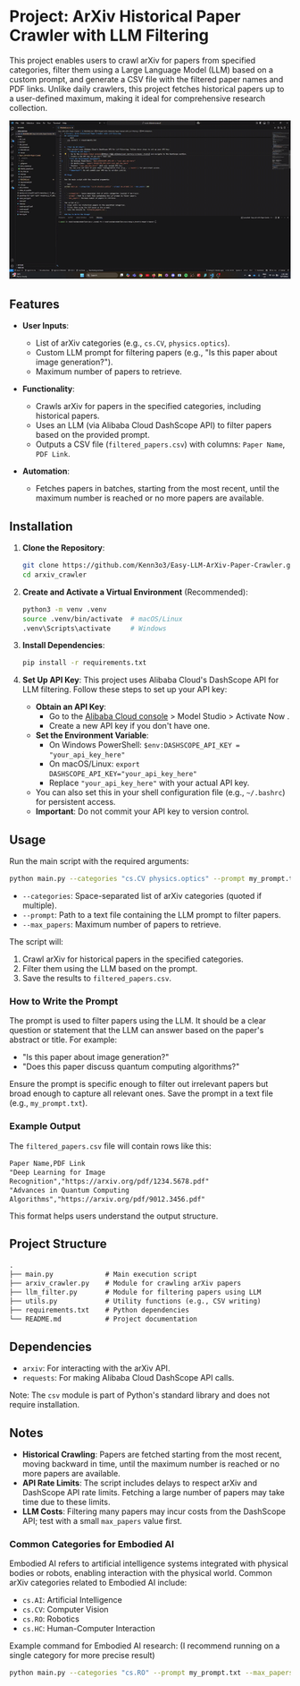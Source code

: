 # Project: ArXiv Historical Paper Crawler with LLM Filtering

This project enables users to crawl arXiv for papers from specified categories, filter them using a Large Language Model (LLM) based on a custom prompt, and generate a CSV file with the filtered paper names and PDF links. Unlike daily crawlers, this project fetches historical papers up to a user-defined maximum, making it ideal for comprehensive research collection.

![Demo GIF](Demo.gif)

## Features

- **User Inputs**:
  - List of arXiv categories (e.g., `cs.CV`, `physics.optics`).
  - Custom LLM prompt for filtering papers (e.g., "Is this paper about image generation?").
  - Maximum number of papers to retrieve.

- **Functionality**:
  - Crawls arXiv for papers in the specified categories, including historical papers.
  - Uses an LLM (via Alibaba Cloud DashScope API) to filter papers based on the provided prompt.
  - Outputs a CSV file (`filtered_papers.csv`) with columns: `Paper Name`, `PDF Link`.

- **Automation**:
  - Fetches papers in batches, starting from the most recent, until the maximum number is reached or no more papers are available.

## Installation

1. **Clone the Repository**:
   ```bash
   git clone https://github.com/Kenn3o3/Easy-LLM-ArXiv-Paper-Crawler.git
   cd arxiv_crawler
   ```

2. **Create and Activate a Virtual Environment** (Recommended):
   ```bash
   python3 -m venv .venv
   source .venv/bin/activate  # macOS/Linux
   .venv\Scripts\activate     # Windows
   ```

3. **Install Dependencies**:
   ```bash
   pip install -r requirements.txt
   ```

4. **Set Up API Key**:
   This project uses Alibaba Cloud's DashScope API for LLM filtering. Follow these steps to set up your API key:
   - **Obtain an API Key**:
     - Go to the [Alibaba Cloud console](https://www.alibabacloud.com/help/en/model-studio) > Model Studio > Activate Now .
     - Create a new API key if you don't have one.
   - **Set the Environment Variable**:
     - On Windows PowerShell: `$env:DASHSCOPE_API_KEY = "your_api_key_here"`
     - On macOS/Linux: `export DASHSCOPE_API_KEY="your_api_key_here"`
     - Replace `"your_api_key_here"` with your actual API key.
   - You can also set this in your shell configuration file (e.g., `~/.bashrc`) for persistent access.
   - **Important**: Do not commit your API key to version control.

## Usage

Run the main script with the required arguments:

```bash
python main.py --categories "cs.CV physics.optics" --prompt my_prompt.txt --max_papers 100
```

- `--categories`: Space-separated list of arXiv categories (quoted if multiple).
- `--prompt`: Path to a text file containing the LLM prompt to filter papers.
- `--max_papers`: Maximum number of papers to retrieve.

The script will:
1. Crawl arXiv for historical papers in the specified categories.
2. Filter them using the LLM based on the prompt.
3. Save the results to `filtered_papers.csv`.

### How to Write the Prompt

The prompt is used to filter papers using the LLM. It should be a clear question or statement that the LLM can answer based on the paper's abstract or title. For example:
- "Is this paper about image generation?"
- "Does this paper discuss quantum computing algorithms?"

Ensure the prompt is specific enough to filter out irrelevant papers but broad enough to capture all relevant ones. Save the prompt in a text file (e.g., `my_prompt.txt`).

### Example Output

The `filtered_papers.csv` file will contain rows like this:

```
Paper Name,PDF Link
"Deep Learning for Image Recognition","https://arxiv.org/pdf/1234.5678.pdf"
"Advances in Quantum Computing Algorithms","https://arxiv.org/pdf/9012.3456.pdf"
```

This format helps users understand the output structure.

## Project Structure

```
.
├── main.py             # Main execution script
├── arxiv_crawler.py    # Module for crawling arXiv papers
├── llm_filter.py       # Module for filtering papers using LLM
├── utils.py            # Utility functions (e.g., CSV writing)
├── requirements.txt    # Python dependencies
└── README.md           # Project documentation
```

## Dependencies

- `arxiv`: For interacting with the arXiv API.
- `requests`: For making Alibaba Cloud DashScope API calls.

Note: The `csv` module is part of Python's standard library and does not require installation.

## Notes

- **Historical Crawling**: Papers are fetched starting from the most recent, moving backward in time, until the maximum number is reached or no more papers are available.
- **API Rate Limits**: The script includes delays to respect arXiv and DashScope API rate limits. Fetching a large number of papers may take time due to these limits.
- **LLM Costs**: Filtering many papers may incur costs from the DashScope API; test with a small `max_papers` value first.

### Common Categories for Embodied AI

Embodied AI refers to artificial intelligence systems integrated with physical bodies or robots, enabling interaction with the physical world. Common arXiv categories related to Embodied AI include:
- `cs.AI`: Artificial Intelligence
- `cs.CV`: Computer Vision
- `cs.RO`: Robotics
- `cs.HC`: Human-Computer Interaction

Example command for Embodied AI research: (I recommend running on a single category for more precise result)
```bash
python main.py --categories "cs.RO" --prompt my_prompt.txt --max_papers 10
```